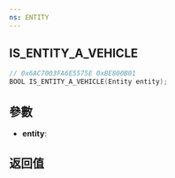 ```yaml
---
ns: ENTITY
---
```

## IS_ENTITY_A_VEHICLE

```c
// 0x6AC7003FA6E5575E 0xBE800B01
BOOL IS_ENTITY_A_VEHICLE(Entity entity);
```


## 參數
* **entity**: 

## 返回值
